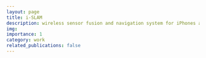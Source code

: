 ```yaml
---
layout: page
title: i-SLAM
description: wireless sensor fusion and navigation system for iPhones and other mobile platforms
img: 
importance: 1
category: work
related_publications: false
---
```


